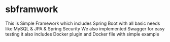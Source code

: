 # sbframwork
This is Simple Framework which includes Spring Boot with all basic needs like MySQL &amp; JPA &amp; Spring Security
We also implemented Swagger for easy testing
it also includes Docker plugin and Docker file with simple example